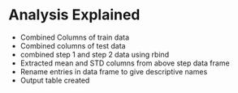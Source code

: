 # Analysis Explained

* Combined Columns of train data
* Combined columns of test data
* combined step 1 and step 2 data using rbind
* Extracted mean and STD columns from above step data frame
* Rename entries in data frame to give descriptive names
* Output table created

